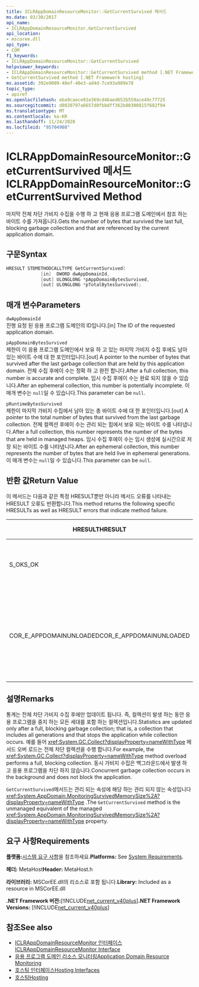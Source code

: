 ```yaml
---
title: ICLRAppDomainResourceMonitor::GetCurrentSurvived 메서드
ms.date: 03/30/2017
api_name:
- ICLRAppDomainResourceMonitor.GetCurrentSurvived
api_location:
- mscoree.dll
api_type:
- COM
f1_keywords:
- ICLRAppDomainResourceMonitor::GetCurrentSurvived
helpviewer_keywords:
- ICLRAppDomainResourceMonitor::GetCurrentSurvived method [.NET Framework hosting]
- GetCurrentSurvived method [.NET Framework hosting]
ms.assetid: 392e9009-40ef-40e3-ad4d-7ce93a989e78
topic_type:
- apiref
ms.openlocfilehash: eba9caece91e369cd46aed652b559ace49c77725
ms.sourcegitcommit: d8020797a6657d0fbbdff362b80300815f682f94
ms.translationtype: MT
ms.contentlocale: ko-KR
ms.lasthandoff: 11/24/2020
ms.locfileid: "95704908"
---
```

# <a name="iclrappdomainresourcemonitorgetcurrentsurvived-method"></a><span data-ttu-id="9640c-102">ICLRAppDomainResourceMonitor::GetCurrentSurvived 메서드</span><span class="sxs-lookup"><span data-stu-id="9640c-102">ICLRAppDomainResourceMonitor::GetCurrentSurvived Method</span></span>

<span data-ttu-id="9640c-103">마지막 전체 차단 가비지 수집을 수행 하 고 현재 응용 프로그램 도메인에서 참조 하는 바이트 수를 가져옵니다.</span><span class="sxs-lookup"><span data-stu-id="9640c-103">Gets the number of bytes that survived the last full, blocking garbage collection and that are referenced by the current application domain.</span></span>  
  
## <a name="syntax"></a><span data-ttu-id="9640c-104">구문</span><span class="sxs-lookup"><span data-stu-id="9640c-104">Syntax</span></span>  
  
```cpp  
HRESULT STDMETHODCALLTYPE GetCurrentSurvived(  
             [in]  DWORD dwAppDomainId,  
             [out] ULONGLONG *pAppDomainBytesSurvived,  
             [out] ULONGLONG *pTotalBytesSurvived);  
```  
  
## <a name="parameters"></a><span data-ttu-id="9640c-105">매개 변수</span><span class="sxs-lookup"><span data-stu-id="9640c-105">Parameters</span></span>  

 `dwAppDomainId`  
 <span data-ttu-id="9640c-106">진행 요청 된 응용 프로그램 도메인의 ID입니다.</span><span class="sxs-lookup"><span data-stu-id="9640c-106">[in] The ID of the requested application domain.</span></span>  
  
 `pAppDomainBytesSurvived`  
 <span data-ttu-id="9640c-107">제한이 이 응용 프로그램 도메인에서 보유 하 고 있는 마지막 가비지 수집 후에도 남아 있는 바이트 수에 대 한 포인터입니다.</span><span class="sxs-lookup"><span data-stu-id="9640c-107">[out] A pointer to the number of bytes that survived after the last garbage collection that are held by this application domain.</span></span> <span data-ttu-id="9640c-108">전체 수집 후에이 수는 정확 하 고 완전 합니다.</span><span class="sxs-lookup"><span data-stu-id="9640c-108">After a full collection, this number is accurate and complete.</span></span> <span data-ttu-id="9640c-109">임시 수집 후에이 수는 완료 되지 않을 수 있습니다.</span><span class="sxs-lookup"><span data-stu-id="9640c-109">After an ephemeral collection, this number is potentially incomplete.</span></span> <span data-ttu-id="9640c-110">이 매개 변수는 `null`일 수 있습니다.</span><span class="sxs-lookup"><span data-stu-id="9640c-110">This parameter can be `null`.</span></span>  
  
 `pRuntimeBytesSurvived`  
 <span data-ttu-id="9640c-111">제한이 마지막 가비지 수집에서 남아 있는 총 바이트 수에 대 한 포인터입니다.</span><span class="sxs-lookup"><span data-stu-id="9640c-111">[out] A pointer to the total number of bytes that survived from the last garbage collection.</span></span> <span data-ttu-id="9640c-112">전체 컬렉션 후에이 수는 관리 되는 힙에서 보유 되는 바이트 수를 나타냅니다.</span><span class="sxs-lookup"><span data-stu-id="9640c-112">After a full collection, this number represents the number of the bytes that are held in managed heaps.</span></span> <span data-ttu-id="9640c-113">임시 수집 후에이 수는 임시 생성에 실시간으로 저장 되는 바이트 수를 나타냅니다.</span><span class="sxs-lookup"><span data-stu-id="9640c-113">After an ephemeral collection, this number represents the number of bytes that are held live in ephemeral generations.</span></span> <span data-ttu-id="9640c-114">이 매개 변수는 `null`일 수 있습니다.</span><span class="sxs-lookup"><span data-stu-id="9640c-114">This parameter can be `null`.</span></span>  
  
## <a name="return-value"></a><span data-ttu-id="9640c-115">반환 값</span><span class="sxs-lookup"><span data-stu-id="9640c-115">Return Value</span></span>  

 <span data-ttu-id="9640c-116">이 메서드는 다음과 같은 특정 HRESULT뿐만 아니라 메서드 오류를 나타내는 HRESULT 오류도 반환합니다.</span><span class="sxs-lookup"><span data-stu-id="9640c-116">This method returns the following specific HRESULTs as well as HRESULT errors that indicate method failure.</span></span>  
  
|<span data-ttu-id="9640c-117">HRESULT</span><span class="sxs-lookup"><span data-stu-id="9640c-117">HRESULT</span></span>|<span data-ttu-id="9640c-118">설명</span><span class="sxs-lookup"><span data-stu-id="9640c-118">Description</span></span>|  
|-------------|-----------------|  
|<span data-ttu-id="9640c-119">S_OK</span><span class="sxs-lookup"><span data-stu-id="9640c-119">S_OK</span></span>|<span data-ttu-id="9640c-120">메서드가 완료되었습니다.</span><span class="sxs-lookup"><span data-stu-id="9640c-120">The method completed successfully.</span></span>|  
|<span data-ttu-id="9640c-121">COR_E_APPDOMAINUNLOADED</span><span class="sxs-lookup"><span data-stu-id="9640c-121">COR_E_APPDOMAINUNLOADED</span></span>|<span data-ttu-id="9640c-122">응용 프로그램 도메인이 언로드 되었거나 존재 하지 않습니다.</span><span class="sxs-lookup"><span data-stu-id="9640c-122">The application domain has been unloaded or does not exist.</span></span>|  
  
## <a name="remarks"></a><span data-ttu-id="9640c-123">설명</span><span class="sxs-lookup"><span data-stu-id="9640c-123">Remarks</span></span>  

 <span data-ttu-id="9640c-124">통계는 전체 차단 가비지 수집 후에만 업데이트 됩니다. 즉, 컬렉션이 발생 하는 동안 응용 프로그램을 중지 하는 모든 세대를 포함 하는 컬렉션입니다.</span><span class="sxs-lookup"><span data-stu-id="9640c-124">Statistics are updated only after a full, blocking garbage collection; that is, a collection that includes all generations and that stops the application while collection occurs.</span></span> <span data-ttu-id="9640c-125">예를 들어 <xref:System.GC.Collect?displayProperty=nameWithType> 메서드 오버 로드는 전체 차단 컬렉션을 수행 합니다.</span><span class="sxs-lookup"><span data-stu-id="9640c-125">For example, the <xref:System.GC.Collect?displayProperty=nameWithType> method overload performs a full, blocking collection.</span></span> <span data-ttu-id="9640c-126">동시 가비지 수집은 백그라운드에서 발생 하 고 응용 프로그램을 차단 하지 않습니다.</span><span class="sxs-lookup"><span data-stu-id="9640c-126">Concurrent garbage collection occurs in the background and does not block the application.</span></span>  
  
 <span data-ttu-id="9640c-127">`GetCurrentSurvived`메서드는 관리 되는 속성에 해당 하는 관리 되지 않는 속성입니다 <xref:System.AppDomain.MonitoringSurvivedMemorySize%2A?displayProperty=nameWithType> .</span><span class="sxs-lookup"><span data-stu-id="9640c-127">The `GetCurrentSurvived` method is the unmanaged equivalent of the managed <xref:System.AppDomain.MonitoringSurvivedMemorySize%2A?displayProperty=nameWithType> property.</span></span>  
  
## <a name="requirements"></a><span data-ttu-id="9640c-128">요구 사항</span><span class="sxs-lookup"><span data-stu-id="9640c-128">Requirements</span></span>  

 <span data-ttu-id="9640c-129">**플랫폼:**[시스템 요구 사항](../../get-started/system-requirements.md)을 참조하세요.</span><span class="sxs-lookup"><span data-stu-id="9640c-129">**Platforms:** See [System Requirements](../../get-started/system-requirements.md).</span></span>  
  
 <span data-ttu-id="9640c-130">**헤더:** MetaHost</span><span class="sxs-lookup"><span data-stu-id="9640c-130">**Header:** MetaHost.h</span></span>  
  
 <span data-ttu-id="9640c-131">**라이브러리:** MSCorEE.dll의 리소스로 포함 됩니다.</span><span class="sxs-lookup"><span data-stu-id="9640c-131">**Library:** Included as a resource in MSCorEE.dll</span></span>  
  
 <span data-ttu-id="9640c-132">**.NET Framework 버전:**[!INCLUDE[net_current_v40plus](../../../../includes/net-current-v40plus-md.md)]</span><span class="sxs-lookup"><span data-stu-id="9640c-132">**.NET Framework Versions:** [!INCLUDE[net_current_v40plus](../../../../includes/net-current-v40plus-md.md)]</span></span>  
  
## <a name="see-also"></a><span data-ttu-id="9640c-133">참조</span><span class="sxs-lookup"><span data-stu-id="9640c-133">See also</span></span>

- [<span data-ttu-id="9640c-134">ICLRAppDomainResourceMonitor 인터페이스</span><span class="sxs-lookup"><span data-stu-id="9640c-134">ICLRAppDomainResourceMonitor Interface</span></span>](iclrappdomainresourcemonitor-interface.md)
- [<span data-ttu-id="9640c-135">응용 프로그램 도메인 리소스 모니터링</span><span class="sxs-lookup"><span data-stu-id="9640c-135">Application Domain Resource Monitoring</span></span>](../../../standard/garbage-collection/app-domain-resource-monitoring.md)
- [<span data-ttu-id="9640c-136">호스팅 인터페이스</span><span class="sxs-lookup"><span data-stu-id="9640c-136">Hosting Interfaces</span></span>](hosting-interfaces.md)
- [<span data-ttu-id="9640c-137">호스팅</span><span class="sxs-lookup"><span data-stu-id="9640c-137">Hosting</span></span>](index.md)
